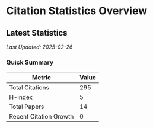 # Citation Statistics Overview

## Latest Statistics
*Last Updated: 2025-02-26*

### Quick Summary
| Metric | Value |
| ------ | ----- |
| Total Citations | 295 |
| H-index | 5 |
| Total Papers | 14 |
| Recent Citation Growth | 0 |